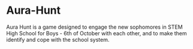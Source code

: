 # Aura-Hunt
Aura Hunt is a game designed to engage the new sophomores in STEM High School for Boys - 6th of October with each other, and to make them identify and cope with the school system.